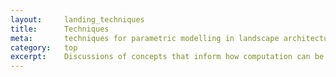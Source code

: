 ```yaml
---
layout:     landing_techniques
title:      Techniques
meta:       techniques for parametric modelling in landscape architecture
category:   top
excerpt:    Discussions of concepts that inform how computation can be applied in a landscape architectural context.
---
```

